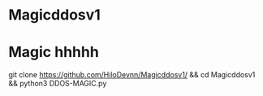 # Magicddosv1

# Magic hhhhh

git clone https://github.com/HiloDevnn/Magicddosv1/ && cd Magicddosv1 && python3 DDOS-MAGIC.py
